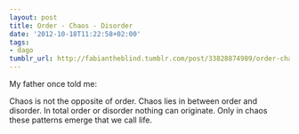 ```yaml
---
layout: post
title: Order - Chaos - Disorder
date: '2012-10-18T11:22:58+02:00'
tags:
- dago
tumblr_url: http://fabiantheblind.tumblr.com/post/33828874989/order-chaos-disorder
---
```

My father once told me:


  Chaos is not the opposite of order. Chaos lies in between order and disorder. In total order or disorder nothing can originate. Only in chaos these patterns emerge that we call life.
